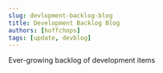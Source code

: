 ```yaml
---
slug: devlopment-backlog-blog
title: Development Backlog Blog
authors: [hoffchops]
tags: [update, devblog]
---
```


Ever-growing backlog of development items